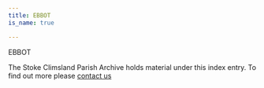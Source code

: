 ```yaml
---
title: EBBOT
is_name: true

---
```


EBBOT


The Stoke Climsland Parish Archive holds material under this index entry. To find out more please [contact us](/contact/)
